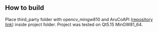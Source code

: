 ## How to build
Place third_party folder with opencv_mingw810 and AruCoAPI ([repository link](https://github.com/layxproud/third_party)) inside project folder.
Project was tested on Qt5.15 MinGW81_64.
